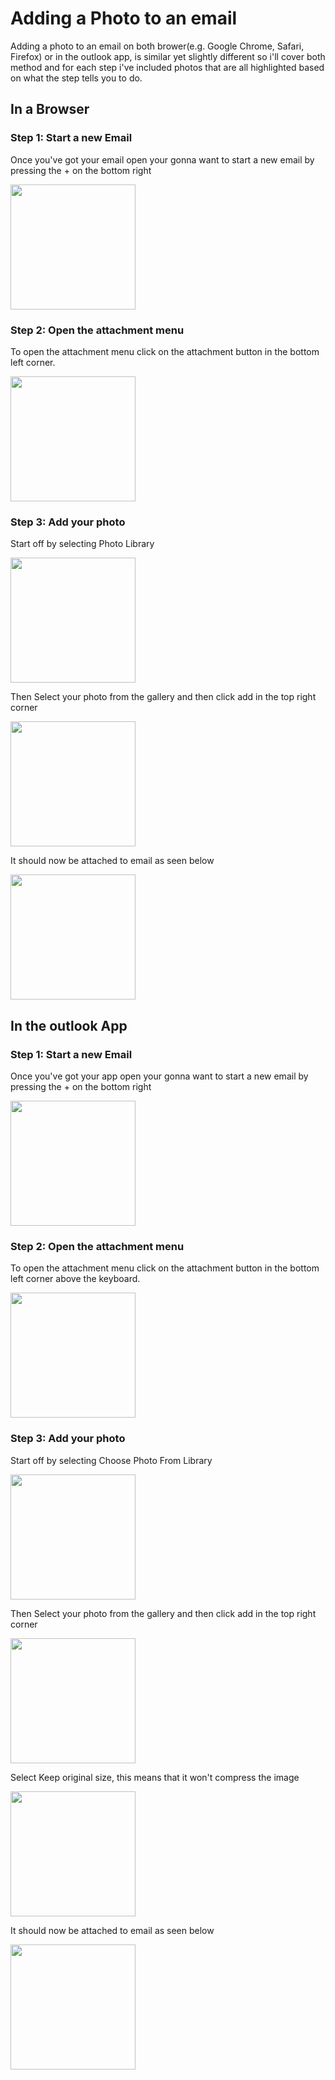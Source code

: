 # Adding a Photo to an email
Adding a photo to an email on both brower(e.g. Google Chrome, Safari, Firefox) or in the outlook app, is similar yet slightly different so i'll cover both method and for each step i've included photos that are all highlighted based on what the step tells you to do.

## In a Browser
### Step 1: Start a new Email
Once you've got your email open your gonna want to start a new email by pressing the + on the bottom right 

<img width="200px" src="./src/IMG_1406.PNG"/>


### Step 2: Open the attachment menu
To open the attachment menu click on the attachment button in the bottom left corner.

<img width="200px" src="./src/IMG_1407.PNG"/>


### Step 3: Add your photo
Start off by selecting Photo Library 

<img width="200px" src="./src/IMG_1408.PNG"/>


Then Select your photo from the gallery and then click add in the top right corner

<img width="200px" src="./src/IMG_1409.jpeg"/>


It should now be attached to email as seen below

<img width="200px" src="./src/IMG_1410.PNG"/>

## In the outlook App

### Step 1: Start a new Email
Once you've got your app open your gonna want to start a new email by pressing the + on the bottom right

<img width="200px" src="./src/IMG_1411.PNG"/>

### Step 2: Open the attachment menu
To open the attachment menu click on the attachment button in the bottom left corner above the keyboard.

<img width="200px" src="./src/IMG_1412.PNG"/>

### Step 3: Add your photo
Start off by selecting Choose Photo From Library 

<img width="200px" src="./src/IMG_1413.PNG"/>

Then Select your photo from the gallery and then click add in the top right corner

<img width="200px" src="./src/IMG_1414.PNG"/>

Select Keep original size, this means that it won't compress the image 

<img width="200px" src="./src/IMG_1415.PNG"/>

It should now be attached to email as seen below

<img width="200px" src="./src/IMG_B048252A070A-1.jpeg"/>

